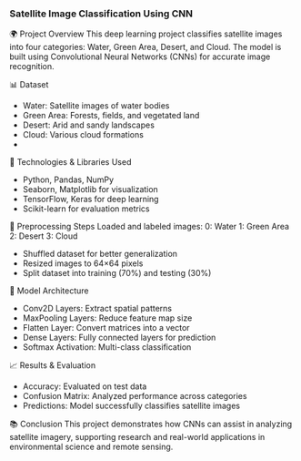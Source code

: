 ### Satellite Image Classification Using CNN

🌍 Project Overview
 This deep learning project classifies satellite images into four categories: Water, Green Area, Desert, and Cloud. The model is built using Convolutional Neural Networks (CNNs) for accurate image recognition.

📊 Dataset
- Water: Satellite images of water bodies
- Green Area: Forests, fields, and vegetated land
- Desert: Arid and sandy landscapes
- Cloud: Various cloud formations
- 
🔧 Technologies & Libraries Used
- Python, Pandas, NumPy
- Seaborn, Matplotlib for visualization
- TensorFlow, Keras for deep learning
- Scikit-learn for evaluation metrics

🔄 Preprocessing Steps
Loaded and labeled images:
0: Water
1: Green Area
2: Desert
3: Cloud
- Shuffled dataset for better generalization
- Resized images to 64×64 pixels
- Split dataset into training (70%) and testing (30%)

🤖 Model Architecture
- Conv2D Layers: Extract spatial patterns
- MaxPooling Layers: Reduce feature map size
- Flatten Layer: Convert matrices into a vector
- Dense Layers: Fully connected layers for prediction
- Softmax Activation: Multi-class classification

📈 Results & Evaluation
- Accuracy: Evaluated on test data
- Confusion Matrix: Analyzed performance across categories
- Predictions: Model successfully classifies satellite images

📚 Conclusion
 This project demonstrates how CNNs can assist in analyzing satellite imagery, supporting research and real-world applications in environmental science and remote sensing.
